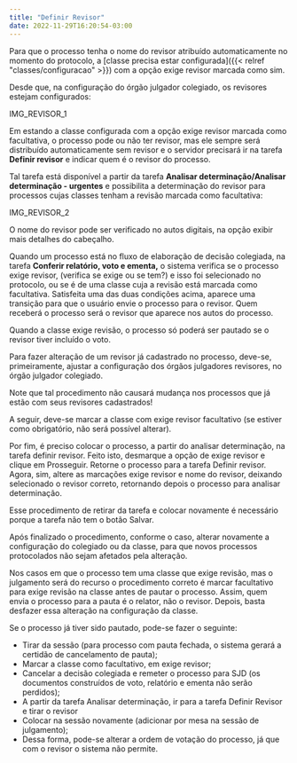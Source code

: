 ```yaml
---
title: "Definir Revisor"
date: 2022-11-29T16:20:54-03:00
---
```


Para que o processo tenha o nome do revisor atribuído automaticamente no momento do protocolo, a [classe precisa estar configurada]({{< relref "classes/configuracao" >}}) com a opção exige revisor marcada como sim.

Desde que, na configuração do órgão julgador colegiado, os revisores estejam configurados:

IMG_REVISOR_1

Em estando a classe configurada com a opção exige revisor marcada como facultativa, o processo pode ou não ter revisor, mas ele sempre será distribuído automaticamente sem revisor e o servidor precisará ir na tarefa **Definir revisor** e indicar quem é o revisor do processo.

Tal tarefa está disponível a partir da tarefa **Analisar determinação/Analisar determinação - urgentes** e possibilita a determinação do revisor para processos cujas classes tenham a revisão marcada como facultativa:

IMG_REVISOR_2

O nome do revisor pode ser verificado no autos digitais, na opção exibir mais detalhes do cabeçalho.

Quando um processo está no fluxo de elaboração de decisão colegiada, na tarefa **Conferir relatório, voto e ementa,** o sistema verifica se o processo exige revisor, (verifica se exige ou se tem?) e isso foi selecionado no protocolo, ou se é de uma classe cuja a revisão está marcada como facultativa.
Satisfeita uma das duas condições acima, aparece uma transição para que o usuário envie o processo para o revisor. Quem receberá o processo será o revisor que aparece nos autos do processo.

Quando a classe exige revisão, o processo só poderá ser pautado se o revisor tiver incluído o voto.

Para fazer alteração de um revisor já cadastrado no processo, deve-se, primeiramente, ajustar a configuração dos órgãos julgadores revisores, no órgão julgador colegiado. 

Note que tal procedimento não causará mudança nos processos que já estão com seus revisores cadastrados!

A seguir, deve-se marcar a classe com exige revisor facultativo (se estiver como obrigatório, não será possível alterar).

Por fim, é preciso colocar o processo, a partir do analisar determinação, na tarefa definir revisor. Feito isto, desmarque a opção de exige revisor e clique em Prosseguir. Retorne o processo para a tarefa Definir revisor. Agora, sim, altere as marcações exige revisor e nome do revisor, deixando selecionado o revisor correto, retornando depois o processo para analisar determinação.

Esse procedimento de retirar da tarefa e colocar novamente é necessário porque a tarefa não tem o botão Salvar.

Após finalizado o procedimento, conforme o caso, alterar novamente a configuração do colegiado ou da classe, para que novos processos protocolados não sejam afetados pela alteração.

Nos casos em que o processo tem uma classe que exige revisão, mas o julgamento será do recurso o procedimento correto é marcar facultativo para exige revisão na classe antes de pautar o processo. Assim, quem envia o processo para a pauta é o relator, não o revisor. Depois, basta desfazer essa alteração na configuração da classe.

Se o processo já tiver sido pautado, pode-se fazer o seguinte: 
+ Tirar da sessão (para processo com pauta fechada, o sistema gerará a certidão de cancelamento de pauta);
+ Marcar a classe como facultativo, em exige revisor; 
+ Cancelar a decisão colegiada e remeter o processo para SJD (os documentos construídos de voto, relatório e ementa não serão perdidos); 
+ A partir da tarefa Analisar determinação, ir para a tarefa Definir Revisor e tirar o revisor
+ Colocar na sessão novamente (adicionar por mesa na sessão de julgamento);
+ Dessa forma, pode-se alterar a ordem de votação do processo, já que com o revisor o sistema não permite.
